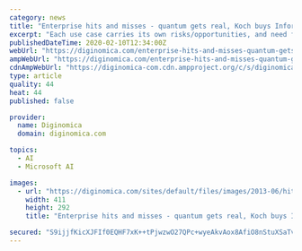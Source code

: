 ```yaml
---
category: news
title: "Enterprise hits and misses - quantum gets real, Koch buys Infor, and Shadow's failed app gets lit up"
excerpt: "Each use case carries its own risks/opportunities, and need for transparency, particularly when you combine quantum and \"AI.\" However, based on the recent sessions he attended ... Google is obviously wary of the AWS and Azure comparisons. But it's not easy to break it all out anyhow (Google added GSuite revenues in also)."
publishedDateTime: 2020-02-10T12:34:00Z
webUrl: "https://diginomica.com/enterprise-hits-and-misses-quantum-gets-real-koch-buys-infor-and-shadows-failed-app-gets-lit"
ampWebUrl: "https://diginomica.com/enterprise-hits-and-misses-quantum-gets-real-koch-buys-infor-and-shadows-failed-app-gets-lit?amp"
cdnAmpWebUrl: "https://diginomica-com.cdn.ampproject.org/c/s/diginomica.com/enterprise-hits-and-misses-quantum-gets-real-koch-buys-infor-and-shadows-failed-app-gets-lit?amp"
type: article
quality: 44
heat: 44
published: false

provider:
  name: Diginomica
  domain: diginomica.com

topics:
  - AI
  - Microsoft AI

images:
  - url: "https://diginomica.com/sites/default/files/images/2013-06/hitsansmissses-original.jpg"
    width: 411
    height: 292
    title: "Enterprise hits and misses - quantum gets real, Koch buys Infor, and Shadow's failed app gets lit up"

secured: "S9ijjfKicXJFIf0EQHF7xK++tPjwzwO27QPc+wyeAkvAox8AfiO8nStuXSaTvlLyUkSPO9VsMVHrqQSQbHtyBRn9ce+OPYubYFfZ1NSPQuCFNnWoLRARIzwlrBOVwWL5yspo7Pa21+D3jvK8UanwemPLGVKXTghdrwmhImrstCDO+hn3dohVHyzWZPPO5jZBBNcQCIIV3TfkXPQl0hU6W3RBvudIAchdoYgYhRN/g58NrNRJwR0a1LQNoKCjVfM9bvbLhESddaK3pHLYSmBMm1urChMVmNiMUKqO1ujW5+1+YzaBG3nQCFeO2cUoHXar;T76dPUFpgIRzzcHo7NWrYg=="
---
```


